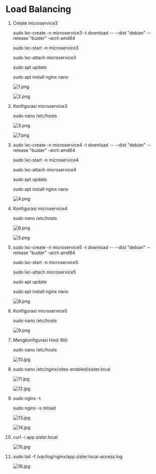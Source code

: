 # Load Balancing

1. Create microservice3
    
    sudo lxc-create -n microservice3 -t download -- --dist "debian" --release "buster" –arch amd64
    
    sudo lxc-start -n microservice3
    
    sudo lxc-attach microservice3
    
    sudo apt update 
    
    sudo apt install nginx nano
    
    ![1.png](Load%20Balancing%200ea1a1731725450bbf6af3ce8ff5d878/1.png)
    
    ![2.png](Load%20Balancing%200ea1a1731725450bbf6af3ce8ff5d878/2.png)
    
2. Konfigurasi microservice3
    
    sudo nano /etc/hosts
    
    ![3.png](Load%20Balancing%200ea1a1731725450bbf6af3ce8ff5d878/3.png)
    
    ![7.png](Load%20Balancing%200ea1a1731725450bbf6af3ce8ff5d878/7.png)
    
3. sudo lxc-create -n microservice4 -t download -- --dist "debian" --release "buster" –arch amd64
    
    sudo lxc-start -n microservice4
    
    sudo lxc-attach microservice4
    
    sudo apt update 
    
    sudo apt install nginx nano
    
    ![4.png](Load%20Balancing%200ea1a1731725450bbf6af3ce8ff5d878/4.png)
    
4. Konfigurasi microservice4
    
    sudo nano /etc/hosts
    
    ![6.png](Load%20Balancing%200ea1a1731725450bbf6af3ce8ff5d878/6.png)
    
    ![5.png](Load%20Balancing%200ea1a1731725450bbf6af3ce8ff5d878/5.png)
    
5. sudo lxc-create -n microservice5 -t download -- --dist "debian" --release "buster" –arch amd64
    
    sudo lxc-start -n microservice5
    
    sudo lxc-attach microservice5
    
    sudo apt update 
    
    sudo apt install nginx nano
    
    ![8.png](Load%20Balancing%200ea1a1731725450bbf6af3ce8ff5d878/8.png)
    
6. Konfigurasi microservice5
    
    sudo nano /etc/hosts
    
    ![9.png](Load%20Balancing%200ea1a1731725450bbf6af3ce8ff5d878/9.png)
    
7. Mengkonfigurasi Host Wsl
    
    sudo nano /etc/hosts
    
    ![10.jpg](Load%20Balancing%200ea1a1731725450bbf6af3ce8ff5d878/10.jpg)
    
8. sudo nano /etc/nginx/sites-enabled/sister.local
    
    ![11.jpg](Load%20Balancing%200ea1a1731725450bbf6af3ce8ff5d878/11.jpg)
    
    ![12.jpg](Load%20Balancing%200ea1a1731725450bbf6af3ce8ff5d878/12.jpg)
    
9. sudo nginx -t
    
    sudo nginx -s reload
    
    ![13.jpg](Load%20Balancing%200ea1a1731725450bbf6af3ce8ff5d878/13.jpg)
    
    ![14.jpg](Load%20Balancing%200ea1a1731725450bbf6af3ce8ff5d878/14.jpg)
    
10. curl -i app.sister.local
    
    ![15.jpg](Load%20Balancing%200ea1a1731725450bbf6af3ce8ff5d878/15.jpg)
    
11. sudo tail -f /var/log/nginx/app.sister.local-access.log
    
    ![16.jpg](Load%20Balancing%200ea1a1731725450bbf6af3ce8ff5d878/16.jpg)